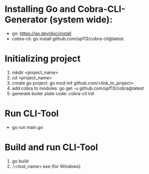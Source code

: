 # Installing Go and Cobra-CLI-Generator (system wide):

- go: https://go.dev/doc/install
- cobra-cli: go install github.com/spf13/cobra-cli@latest

# Initializing project

1. mkdir <project_name>
2. cd <project_name>
3. create go project: go mod init github.com/<link_to_project>
4. add cobra to modules: go get -u github.com/spf13/cobra@latest
5. generate boiler plate code: cobra-cli init

# Run CLI-Tool

- go run main.go

# Build and run CLI-Tool

1. go build
2. .\\<tool_name>.exe (for Windows)
